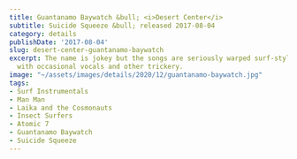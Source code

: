 ```yaml
---
title: Guantanamo Baywatch &bull; <i>Desert Center</i>
subtitle: Suicide Squeeze &bull; released 2017-08-04
category: details
publishDate: '2017-08-04'
slug: desert-center-guantanamo-baywatch
excerpt: The name is jokey but the songs are seriously warped surf-style instrumentals
  with occasional vocals and other trickery.
image: "~/assets/images/details/2020/12/guantanamo-baywatch.jpg"
tags:
- Surf Instrumentals
- Man Man
- Laika and the Cosmonauts
- Insect Surfers
- Atomic 7
- Guantanamo Baywatch
- Suicide Squeeze
---
```


